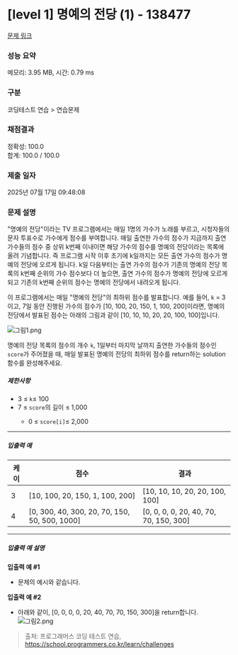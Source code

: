 # [level 1] 명예의 전당 (1) - 138477 

[문제 링크](https://school.programmers.co.kr/learn/courses/30/lessons/138477) 

### 성능 요약

메모리: 3.95 MB, 시간: 0.79 ms

### 구분

코딩테스트 연습 > 연습문제

### 채점결과

정확성: 100.0<br/>합계: 100.0 / 100.0

### 제출 일자

2025년 07월 17일 09:48:08

### 문제 설명

<p><font style="vertical-align: inherit;"><font style="vertical-align: inherit;">"명예의 전당"이라는 TV 프로그램에서는 매일 1명의 가수가 노래를 부르고, 시청자들의 문자 투표수로 가수에게 점수를 부여합니다. 매일 출연한 가수의 점수가 지금까지 출연 가수들의 점수 중 상위 k번째 이내이면 해당 가수의 점수를 명예의 전당이라는 목록에 올려 기념합니다.&nbsp;즉 프로그램 시작 이후 초기에 k일까지는 모든 출연 가수의 점수가 명예의 전당에 오르게 됩니다. k일 다음부터는 출연 가수의 점수가 기존의 명예의 전당 목록의 k번째 순위의 가수 점수보다 더 높으면, 출연 가수의 점수가 명예의 전당에 오르게 되고 기존의 k번째 순위의 점수는 명예의 전당에서 내려오게 됩니다.</font></font></p>

<p><font style="vertical-align: inherit;"><font style="vertical-align: inherit;">이 프로그램에서는 매일 "명예의 전당"의 최하위 점수를 발표합니다. 예를 들어, </font></font><code>k</code><font style="vertical-align: inherit;"><font style="vertical-align: inherit;"> = 3이고, 7일 동안 진행된 가수의 점수가 [10, 100, 20, 150, 1, 100, 200]이라면, 명예의 전당에서 발표된 점수는 아래의 그림과 같이 [10, 10, 10, 20, 20, 100, 100]입니다.</font></font></p>

<p><img src="https://grepp-programmers.s3.ap-northeast-2.amazonaws.com/files/production/b0893853-7471-47c0-b7e5-1e8b46002810/%EA%B7%B8%EB%A6%BC1.png" title="" alt="그림1.png"></p>

<p><font style="vertical-align: inherit;"><font style="vertical-align: inherit;">명예의 전당 목록의 점수의 개수 </font></font><code>k</code><font style="vertical-align: inherit;"><font style="vertical-align: inherit;">, 1일부터 마지막 날까지 출연한 가수들의 점수인 </font></font><code>score</code><font style="vertical-align: inherit;"><font style="vertical-align: inherit;">가 주어졌을 때, 매일 발표된 명예의 전당의 최하위 점수를 return하는 solution 함수를 완성해주세요.</font></font></p>

<h5><font style="vertical-align: inherit;"><font style="vertical-align: inherit;">제한사항</font></font></h5>

<ul>
<li><font style="vertical-align: inherit;"><font style="vertical-align: inherit;">3 ≤ </font></font><code>k</code><font style="vertical-align: inherit;"><font style="vertical-align: inherit;">≤ 100</font></font></li>
<li><font style="vertical-align: inherit;"><font style="vertical-align: inherit;">7 ≤ </font></font><code>score</code><font style="vertical-align: inherit;"><font style="vertical-align: inherit;">의 길이 ≤ 1,000

</font></font><ul>
<li><font style="vertical-align: inherit;"><font style="vertical-align: inherit;">0 ≤ </font></font><code>score[i]</code><font style="vertical-align: inherit;"><font style="vertical-align: inherit;">≤ 2,000</font></font></li>
</ul></li>
</ul>

<hr>

<h5><font style="vertical-align: inherit;"><font style="vertical-align: inherit;">입출력 예</font></font></h5>
<table class="table">
        <thead><tr>
<th><font style="vertical-align: inherit;"><font style="vertical-align: inherit;">케이</font></font></th>
<th><font style="vertical-align: inherit;"><font style="vertical-align: inherit;">점수</font></font></th>
<th><font style="vertical-align: inherit;"><font style="vertical-align: inherit;">결과</font></font></th>
</tr>
</thead>
        <tbody><tr>
<td><font style="vertical-align: inherit;"><font style="vertical-align: inherit;">3</font></font></td>
<td><font style="vertical-align: inherit;"><font style="vertical-align: inherit;">[10, 100, 20, 150, 1, 100, 200]</font></font></td>
<td><font style="vertical-align: inherit;"><font style="vertical-align: inherit;">[10, 10, 10, 20, 20, 100, 100]</font></font></td>
</tr>
<tr>
<td><font style="vertical-align: inherit;"><font style="vertical-align: inherit;">4</font></font></td>
<td><font style="vertical-align: inherit;"><font style="vertical-align: inherit;">[0, 300, 40, 300, 20, 70, 150, 50, 500, 1000]</font></font></td>
<td><font style="vertical-align: inherit;"><font style="vertical-align: inherit;">[0, 0, 0, 0, 20, 40, 70, 70, 150, 300]</font></font></td>
</tr>
</tbody>
      </table>
<hr>

<h5><font style="vertical-align: inherit;"><font style="vertical-align: inherit;">입출력 예 설명</font></font></h5>

<p><strong><font style="vertical-align: inherit;"><font style="vertical-align: inherit;">입출력 예 #1</font></font></strong></p>

<ul>
<li><font style="vertical-align: inherit;"><font style="vertical-align: inherit;">문제의 예시와 같습니다.</font></font></li>
</ul>

<p><strong><font style="vertical-align: inherit;"><font style="vertical-align: inherit;">입출력 예 #2</font></font></strong></p>

<ul>
<li><font style="vertical-align: inherit;"><font style="vertical-align: inherit;">아래와 같이, [0, 0, 0, 0, 20, 40, 70, 70, 150, 300]을 return합니다.
</font></font><img src="https://grepp-programmers.s3.ap-northeast-2.amazonaws.com/files/production/5175c32d-44d7-4b13-be47-360bbe6a553c/%EA%B7%B8%EB%A6%BC2.png" title="" alt="그림2.png"></li>
</ul>


> 출처: 프로그래머스 코딩 테스트 연습, https://school.programmers.co.kr/learn/challenges